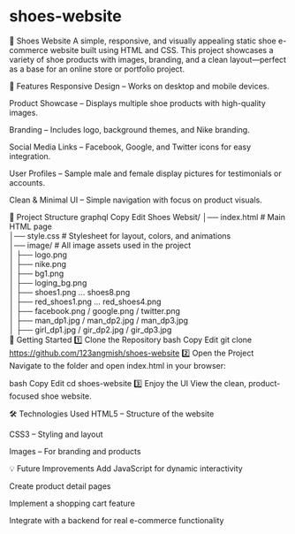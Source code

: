 # shoes-website
🥿 Shoes Website
A simple, responsive, and visually appealing static shoe e-commerce website built using HTML and CSS. This project showcases a variety of shoe products with images, branding, and a clean layout—perfect as a base for an online store or portfolio project.

📌 Features
Responsive Design – Works on desktop and mobile devices.

Product Showcase – Displays multiple shoe products with high-quality images.

Branding – Includes logo, background themes, and Nike branding.

Social Media Links – Facebook, Google, and Twitter icons for easy integration.

User Profiles – Sample male and female display pictures for testimonials or accounts.

Clean & Minimal UI – Simple navigation with focus on product visuals.

📂 Project Structure
graphql
Copy
Edit
Shoes Websit/
│── index.html        # Main HTML page  
│── style.css         # Stylesheet for layout, colors, and animations  
│── image/            # All image assets used in the project  
│    ├── logo.png  
│    ├── nike.png  
│    ├── bg1.png  
│    ├── loging_bg.png  
│    ├── shoes1.png ... shoes8.png  
│    ├── red_shoes1.png ... red_shoes4.png  
│    ├── facebook.png / google.png / twitter.png  
│    ├── man_dp1.jpg / man_dp2.jpg / man_dp3.jpg  
│    ├── girl_dp1.jpg / gir_dp2.jpg / gir_dp3.jpg  
🚀 Getting Started
1️⃣ Clone the Repository
bash
Copy
Edit
git clone https://github.com/123angmish/shoes-website
2️⃣ Open the Project
Navigate to the folder and open index.html in your browser:

bash
Copy
Edit
cd shoes-website
3️⃣ Enjoy the UI
View the clean, product-focused shoe website.

🛠️ Technologies Used
HTML5 – Structure of the website

CSS3 – Styling and layout

Images – For branding and products


💡 Future Improvements
Add JavaScript for dynamic interactivity

Create product detail pages

Implement a shopping cart feature

Integrate with a backend for real e-commerce functionality

